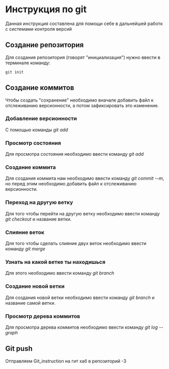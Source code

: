# Инструкция по git

Данная инструкция составлена для помощи себе в дальнейшей работк с системами контроля версий

## Создание репозитория

Для создания репозитория (говорят "инициализация") нужно ввести в терминале команду:

    git init

## Создание коммитов

Чтобы создать "сохранение" необходимо вначале добавить файл к отслеживанию версионности, а потом зафиксировать  это изменение.

### Добавление версионности

С помощью команды *git add*

### Просмотр состояния

Для просмотра состояния необходимо ввести команду *git add*

### Создание коммита

Для создания коммита нам необходимо ввести команду *git commit --m*, но перед этим необходимо добавить файл к отслеживанию версионности.

### Переход на другую ветку

Для того чтобы перейти на другую ветку необходимо ввести команду *git checkout* и название ветки. 

### Слияние веток 

Для того чтобы сделать слияние двух веток необходимо ввести команду *git merge*

### Узнать на какой ветке ты находишься

Для этого необходимо ввести команду *git branch*

### Создание новой ветки

Для создания новой ветки необходимо ввести команду *git branch* и название самой ветки.

### Просмотр дерева коммитов

Для просмотра дерева коммитов необходимо ввести команду *git log --graph*

## Git push

Отправляем Git_instruction на гит хаб в репозиторий -3
